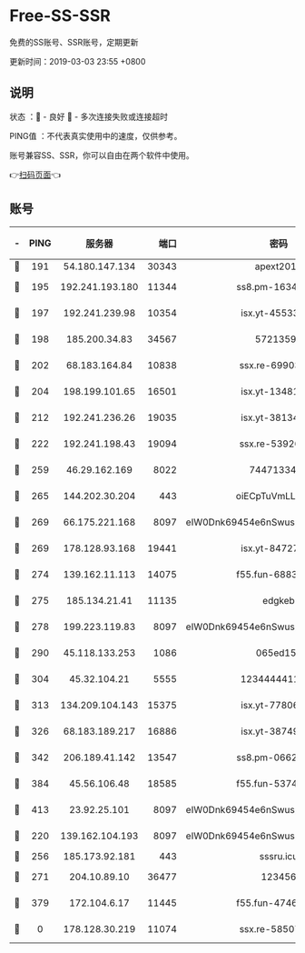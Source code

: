 # Free-SS-SSR

免费的SS账号、SSR账号，定期更新

更新时间：2019-03-03 23:55 +0800

## 说明

状态     ：🙂 - 良好 🙁 - 多次连接失败或连接超时

PING值   ：不代表真实使用中的速度，仅供参考。

账号兼容SS、SSR，你可以自由在两个软件中使用。

👉[扫码页面](https://liesauer.github.io/free-ss-ssr.github.io/)👈

## 账号

|-|PING|服务器|端口|密码|加密方式|区域|
|:----:|:----:|:-----:|-----:|:----:|:----:|:----:|
|🙂|191|54.180.147.134|30343|apext2019|chacha20|KR|
|🙂|195|192.241.193.180|11344|ss8.pm-16345934|aes-256-cfb|US|
|🙂|197|192.241.239.98|10354|isx.yt-45533403|aes-256-cfb|US|
|🙂|198|185.200.34.83|34567|57213592|aes-256-cfb|US|
|🙂|202|68.183.164.84|10838|ssx.re-69903190|aes-256-cfb|US|
|🙂|204|198.199.101.65|16501|isx.yt-13481478|aes-256-cfb|US|
|🙂|212|192.241.236.26|19035|isx.yt-38134679|aes-256-cfb|US|
|🙂|222|192.241.198.43|19094|ssx.re-53926078|aes-256-cfb|US|
|🙂|259|46.29.162.169|8022|7447133485|aes-256-cfb|RU|
|🙂|265|144.202.30.204|443|oiECpTuVmLLxk4Ts|aes-256-cfb|US|
|🙂|269|66.175.221.168|8097|eIW0Dnk69454e6nSwuspv9DmS201tQ0D|aes-256-cfb|US|
|🙂|269|178.128.93.168|19441|isx.yt-84727803|aes-256-cfb|SG|
|🙂|274|139.162.11.113|14075|f55.fun-68835122|aes-256-cfb|SG|
|🙂|275|185.134.21.41|11135|edgkeb|aes-256-cfb|GB|
|🙂|278|199.223.119.83|8097|eIW0Dnk69454e6nSwuspv9DmS201tQ0D|aes-256-cfb|US|
|🙂|290|45.118.133.253|1086|065ed15a|aes-256-cfb|SG|
|🙂|304|45.32.104.21|5555|1234444411111|aes-256-cfb|SG|
|🙂|313|134.209.104.143|15375|isx.yt-77806591|aes-256-cfb|SG|
|🙂|326|68.183.189.217|16886|isx.yt-38749717|aes-256-cfb|SG|
|🙂|342|206.189.41.142|13547|ss8.pm-06627885|aes-256-cfb|SG|
|🙂|384|45.56.106.48|18585|f55.fun-53745027|aes-256-cfb|US|
|🙂|413|23.92.25.101|8097|eIW0Dnk69454e6nSwuspv9DmS201tQ0D|aes-256-cfb|US|
|🙂|220|139.162.104.193|8097|eIW0Dnk69454e6nSwuspv9DmS201tQ0D|aes-256-cfb|JP|
|🙂|256|185.173.92.181|443|sssru.icu|rc4-md5|RU|
|🙂|271|204.10.89.10|36477|123456|aes-256-cfb|US|
|🙂|379|172.104.6.17|11445|f55.fun-47466889|aes-256-cfb|US|
|🙁|0|178.128.30.219|11074|ssx.re-58507780|aes-256-cfb|SG|
